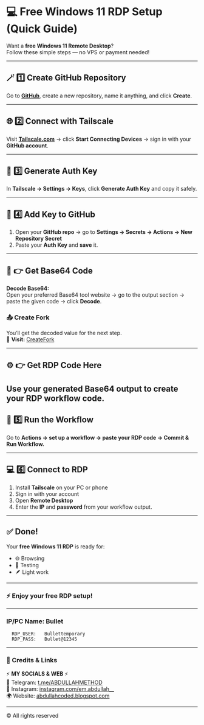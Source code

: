 # 💻 Free Windows 11 RDP Setup (Quick Guide)

Want a **free Windows 11 Remote Desktop**?  
Follow these simple steps — no VPS or payment needed!

---

## 🪄 1️⃣ Create GitHub Repository
Go to **[GitHub](https://github.com)**, create a new repository, name it anything, and click **Create**.

---

## 🌐 2️⃣ Connect with Tailscale
Visit **[Tailscale.com](https://tailscale.com)** → click **Start Connecting Devices** → sign in with your **GitHub account**.

---

## 🔑 3️⃣ Generate Auth Key
In **Tailscale → Settings → Keys**, click **Generate Auth Key** and copy it safely.

---

## 🧩 4️⃣ Add Key to GitHub
1. Open your **GitHub repo** → go to **Settings → Secrets → Actions → New Repository Secret**  
2. Paste your **Auth Key** and **save** it.

---

## 🧠 👉 Get Base64 Code
**Decode Base64:**  
Open your preferred Base64 tool website → go to the output section → paste the given code → click **Decode**.

### 📤 Create Fork
You’ll get the decoded value for the next step.  
🔗 **Visit:** [CreateFork](https://github.com/iemabdullah/Win-11/fork)

---

## ⚙️ 👉 Get RDP Code Here
Use your generated Base64 output to create your RDP workflow code.
---

## 🚀 5️⃣ Run the Workflow
Go to **Actions → set up a workflow → paste your RDP code → Commit & Run Workflow.**

---

## 💻 6️⃣ Connect to RDP
1. Install **Tailscale** on your PC or phone  
2. Sign in with your account  
3. Open **Remote Desktop**  
4. Enter the **IP** and **password** from your workflow output.

---

## ✅ Done!
Your **free Windows 11 RDP** is ready for:
- 🌐 Browsing  
- 🧪 Testing  
- 🪶 Light work  

---

### ⚡ Enjoy your free RDP setup!

---

###   IP/PC Name: Bullet
      RDP_USER:   Bullettemporary
      RDP_PASS:   Bullet@12345


---

### 🔗 Credits & Links
⚡ **MY SOCIALS & WEB** ⚡  
💬 Telegram: [t.me/ABDULLAHMETHOD](https://t.me/ABDULLAHMETHOD)  
📸 Instagram: [instagram.com/em.abdullah__](https://instagram.com/em.abdullah__)  
🌍 Website: [abdullahcoded.blogspot.com](https://abdullahcoded.blogspot.com)  

---

© All rights reserved

